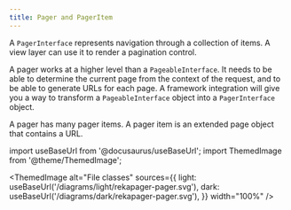 ```yaml
---
title: Pager and PagerItem
---
```


A `PagerInterface` represents navigation through a collection of items. A view
layer can use it to render a pagination control. 

A pager works at a higher level than a `PageableInterface`. It needs to be able
to determine the current page from the context of the request, and to be able to
generate URLs for each page. A framework integration will give you a way to
transform a `PageableInterface` object into a `PagerInterface` object.

A pager has many pager items. A pager item is an extended page object that
contains a URL.

import useBaseUrl from '@docusaurus/useBaseUrl';
import ThemedImage from '@theme/ThemedImage';

<ThemedImage
  alt="File classes"
  sources={{
    light: useBaseUrl('/diagrams/light/rekapager-pager.svg'),
    dark: useBaseUrl('/diagrams/dark/rekapager-pager.svg'),
  }}
  width="100%"
/>

